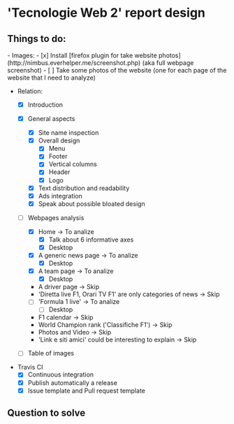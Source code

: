 # 'Tecnologie Web 2' report design

<h2>Things to do:</h2>
- Images:
  - [x] Install [firefox plugin for take website photos](http://nimbus.everhelper.me/screenshot.php) (aka full webpage screenshot)
  - [ ] Take some photos of the website (one for each page of the website that I need to analyze)

- Relation:
  - [x] Introduction
  - [x] General aspects
    - [x] Site name inspection
    - [x] Overall design
      - [x] Menu
      - [x] Footer
      - [x] Vertical columns
      - [x] Header
      - [x] Logo
    - [x] Text distribution and readability
    - [x] Ads integration
    - [x] Speak about possible bloated design
  - [ ] Webpages analysis
    - [x] Home -> To analize
      - [x] Talk about 6 informative axes
      - [x] Desktop
    - [x] A generic news page -> To analize
      - [x] Desktop
    - [x] A team page -> To analize
      - [x] Desktop
    - A driver page -> Skip
    - 'Diretta live F1, Orari TV F1' are only categories of news -> Skip
    - [ ] 'Formula 1 live' -> To analize
      - [ ] Desktop
    - F1 calendar -> Skip
    - World Champion rank ('Classifiche F1') -> Skip
    - Photos and Video -> Skip
    - 'Link e siti amici' could be interesting to explain -> Skip
    
  - [ ] Table of images
- Travis CI
  - [x] Continuous integration
  - [x] Publish automatically a release
  - [x] Issue template and Pull request template

<h2>Question to solve</2>
